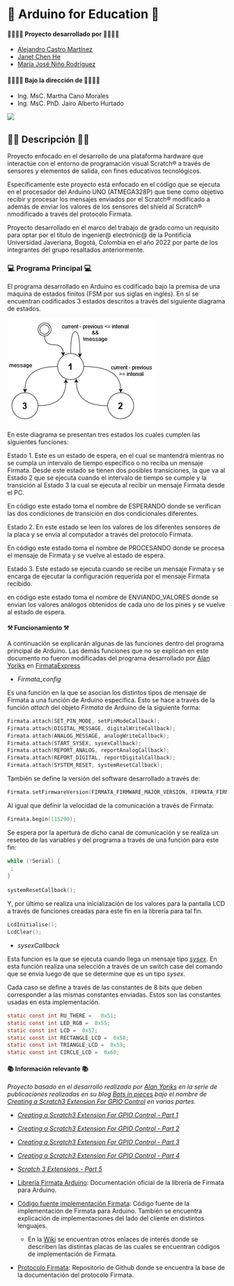 # 👋 Arduino for Education 👋
#### 👨‍💻👩‍💻 Proyecto desarrollado por 👨‍💻👩‍💻
* [Alejandro Castro Martínez](https://github.com/kstro96)
* [Janet Chen He](https://github.com/XingYi98)
* [María José Niño Rodríguez](https://github.com/mjninor99)
#### 👨‍🏫👩‍🏫 Bajo la dirección de 👨‍🏫👩‍🏫 
* Ing. MsC. Martha Cano Morales
* Ing. MsC. PhD. Jairo Alberto Hurtado

<img src="https://github.com/Hardware-For-Education/.github-private/blob/main/profile/images/scratch4education-small.png" width="200" />

## 🙋‍♀️ Descripción 🙋‍♀️
Proyecto enfocado en el desarrollo de una plataforma hardware que interactúe con el entorno de programación visual Scratch® a través de sensores y elementos de salida, con fines educativos tecnológicos. 

Específicamente este proyecto está enfocado en el código que se ejecuta en el procesador del Arduino UNO (ATMEGA328P) que tiene como objetivo recibir y procesar los mensajes enviados por el Scratch® modificado a además de enviar los valores de los sensores del shield al Scratch® nmodificado a través del protocolo Firmata. 

Proyecto desarrollado en el marco del trabajo de grado como un requisito para optar por el título de ingenier@ electrónic@ de la Pontificia Universidad Javeriana, Bogotá, Colombia en el año 2022 por parte de los integrantes del grupo resaltados anteriormente. 

### 💻 Programa Principal 💻

El programa desarrollado en Arduino es codificado bajo la premisa de una máquina de estados finitos (FSM por sus siglas en inglés). En sí se encuentran codificados 3 estados descritos a través del siguiente diagrama de estados. 

<img src="https://github.com/Hardware-For-Education/Arduino_For_Education/blob/main/images/estados.png"/>

En este diagrama se presentan tres estados los cuales cumplen las siguientes funciones: 

Estado 1.	Este es un estado de espera, en el cual se mantendrá mientras no se cumpla un intervalo de tiempo específico o no reciba un mensaje Firmata. Desde este estado se tienen dos posibles transiciones, la que va al Estado 2 que se ejecuta cuando el intervalo de tiempo se cumple y la transición al Estado 3 la cual se ejecuta al recibir un mensaje Firmata desde el PC.

En código este estado toma el nombre de ESPERANDO donde se verifican las dos condiciones de transición en dos condicionales diferentes. 

Estado 2.	En este estado se leen los valores de los diferentes sensores de la placa y se envía al computador a través del protocolo Firmata.

En código este estado toma el nombre de PROCESANDO donde se procesa el mensaje de Firmata y se vuelve al estado de espera. 

Estado 3.	Este estado se ejecuta cuando se recibe un mensaje Firmata y se encarga de ejecutar la configuración requerida por el mensaje Firmata recibido.

en código este estado toma el nombre de ENVIANDO_VALORES donde se envian los valores análogos obtenidos de cada uno de los pines y se vuelve al estado de espera.

#### ⚒ Funcionamiento ⚒

A continuación se explicarán algunas de las funciones dentro del programa principal de Arduino. Las demás funciones que no se explican en este documento no fueron modificadas del programa desarrollado por [Alan Yoriks](https://github.com/MrYsLabv) en [FirmataExpress](https://github.com/MrYsLab/FirmataExpress)

* _Firmata_config_

Es una función en la que se asocian los distintos tipos de mensaje de Firmata a una función de Arduino específica. Esto se hace a través de la función _attach_ del objeto _Firmata_ de Arduino de la siguiente forma: 

```c
Firmata.attach(SET_PIN_MODE, setPinModeCallback);
Firmata.attach(DIGITAL_MESSAGE, digitalWriteCallback);
Firmata.attach(ANALOG_MESSAGE, analogWriteCallback);
Firmata.attach(START_SYSEX, sysexCallback);
Firmata.attach(REPORT_ANALOG, reportAnalogCallback);
Firmata.attach(REPORT_DIGITAL, reportDigitalCallback);
Firmata.attach(SYSTEM_RESET, systemResetCallback);
```

También se define la versión del software desarrollado a través de: 

```c
Firmata.setFirmwareVersion(FIRMATA_FIRMWARE_MAJOR_VERSION, FIRMATA_FIRMWARE_MINOR_VERSION);
```

Al igual que definir la velocidad de la comunicación a través de Firmata: 


```c
Firmata.begin(115200);
```

Se espera por la apertura de dicho canal de comunicación y se realiza un reseteo de las variables y del programa a través de una función para este fin: 

```c
while (!Serial) {
 ; 
}

systemResetCallback();
```

Y, por último se realiza una inicialización de los valores para la pantalla LCD a través de funciones creadas para este fin en la librería para tal fin. 

```c
LcdInitialise();
LcdClear();
```
* _sysexCallback_

Esta funcion es la que se ejecuta cuando llega un mensaje tipo [_sysex_](https://github.com/firmata/protocol/blob/master/protocol.md#sysex-message-format). En esta función realiza una selección a través de un switch case del comando que se envia luego de que se determine que es un tipo _sysex_.

Cada caso se define a través de las constantes de 8 bits que deben corresponder a las mismas constantes enviadas. Estos son las constantes usadas en esta implementación. 

```c
static const int RU_THERE =   0x51;
static const int LED_RGB =  0x55;
static const int LCD =  0x57;
static const int RECTANGLE_LCD =  0x58;
static const int TRIANGLE_LCD =  0x59;
static const int CIRCLE_LCD =  0x60;
```

#### 📚 Información relevante 📚

*Proyecto basado en el desarrollo realizado por [Alan Yoriks](https://github.com/MrYsLabv) en la serie de publicaciones realizadas en su blog [Bots in pieces](https://mryslab.github.io/bots-in-pieces/) bajo el nombre de [Creating a Scratch3 Extension For GPIO Control](https://mryslab.github.io/bots-in-pieces/posts/) en varias partes.*

  * *[Creating a Scratch3 Extension For GPIO Control - Part 1](https://mryslab.github.io/bots-in-pieces/scratch3/gpio/2019/09/15/scratch3-1.html)*
  * *[Creating a Scratch3 Extension For GPIO Control - Part 2 ](https://mryslab.github.io/bots-in-pieces/scratch3/gpio/2019/09/16/scratch3-2.html)*
  * *[Creating a Scratch3 Extension For GPIO Control - Part 3](https://mryslab.github.io/bots-in-pieces/scratch3/gpio/2019/10/03/scratch3-3.html)*
  * *[Creating a Scratch3 Extension For GPIO Control - Part 4](https://mryslab.github.io/bots-in-pieces/scratch3/gpio/2019/10/17/scratch-3-4.html)*
  * *[Scratch 3 Extensions - Part 5 ](https://mryslab.github.io/bots-in-pieces/scratch3/picoboard/circuit-playground-express/2020/02/02/scratch3-5.html)*

* [Libreria Firmata Arduino](https://docs.arduino.cc/hacking/software/FirmataLibrary): Documentación oficial de la librería de Firmata para Arduino. 

* [Código fuente implementación Firmata](https://github.com/firmata/arduino): Código fuente de la implementación de Firmata para Arduino. También se encuentra explicación de implementaciones del lado del cliente en distintos lenguajes. 
    * En la [Wiki](https://github.com/firmata/arduino/wiki) se encuentran otros enlaces de interés donde se describen las distintas placas de las cuales se encuentran códigos de implementación de Firmata.

* [Protocolo Firmata](https://github.com/firmata/protocol): Repositorio de Github donde se encuentra la base de la documentación del protocolo Firmata.  
